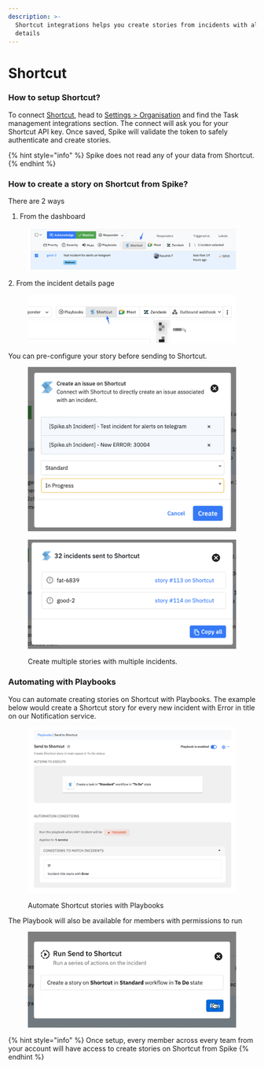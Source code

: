 ```yaml
---
description: >-
  Shortcut integrations helps you create stories from incidents with all it's
  details
---
```


# Shortcut

### How to setup Shortcut?

To connect [Shortcut](https://shortcut.com), head to [Settings > Organisation](https://app.spike.sh/settings/general/organisation) and find the Task management integrations section. The connect will ask you for your Shortcut API key. Once saved, Spike will validate the token to safely authenticate and create stories.

{% hint style="info" %}
Spike does not read any of your data from Shortcut.&#x20;
{% endhint %}

### How to create a story on Shortcut from Spike?

There are 2 ways

1. From the dashboard

<figure><img src="../../.gitbook/assets/CleanShot 2024-05-24 at 09.54.03@2x.png" alt=""><figcaption></figcaption></figure>

2\. From the incident details page

<figure><img src="../../.gitbook/assets/CleanShot 2024-05-24 at 09.59.16@2x (1).png" alt=""><figcaption></figcaption></figure>

You can pre-configure your story before sending to Shortcut.&#x20;

<figure><img src="../../.gitbook/assets/CleanShot 2024-05-24 at 09.54.46@2x.png" alt=""><figcaption></figcaption></figure>



<figure><img src="../../.gitbook/assets/CleanShot 2024-05-24 at 09.56.52@2x.png" alt=""><figcaption><p>Create multiple stories with multiple incidents.</p></figcaption></figure>



### Automating with Playbooks

You can automate creating stories on Shortcut with Playbooks. The example below would create a Shortcut story for every new incident with Error in title on our Notification service.

<figure><img src="../../.gitbook/assets/CleanShot 2024-05-24 at 10.20.54@2x (1).png" alt=""><figcaption><p>Automate Shortcut stories with Playbooks</p></figcaption></figure>

The Playbook will also be available for members with permissions to run

<figure><img src="../../.gitbook/assets/CleanShot 2024-05-24 at 10.24.32.gif" alt=""><figcaption></figcaption></figure>



{% hint style="info" %}
Once setup, every member across every team from your account will have access to create stories on Shortcut from Spike
{% endhint %}
